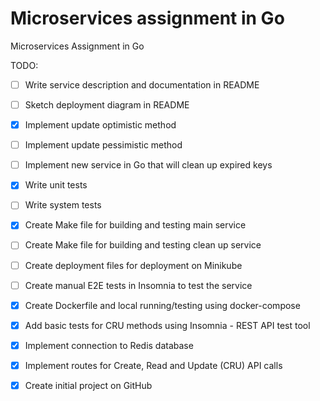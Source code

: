 # Microservices assignment in Go

Microservices Assignment in Go

TODO:

- [ ] Write service description and documentation in README
- [ ] Sketch deployment diagram in README
- [x] Implement update optimistic method
- [ ] Implement update pessimistic method
- [ ] Implement new service in Go that will clean up expired keys
- [x] Write unit tests
- [ ] Write system tests
- [x] Create Make file for building and testing main service
- [ ] Create Make file for building and testing clean up service
- [ ] Create deployment files for deployment on Minikube
- [ ] Create manual E2E tests in Insomnia to test the service
- [x] Create Dockerfile and local running/testing using docker-compose
- [x] Add basic tests for CRU methods using Insomnia - REST API test tool
- [x] Implement connection to Redis database
- [x] Implement routes for Create, Read and Update (CRU) API calls
- [x] Create initial project on GitHub
  

